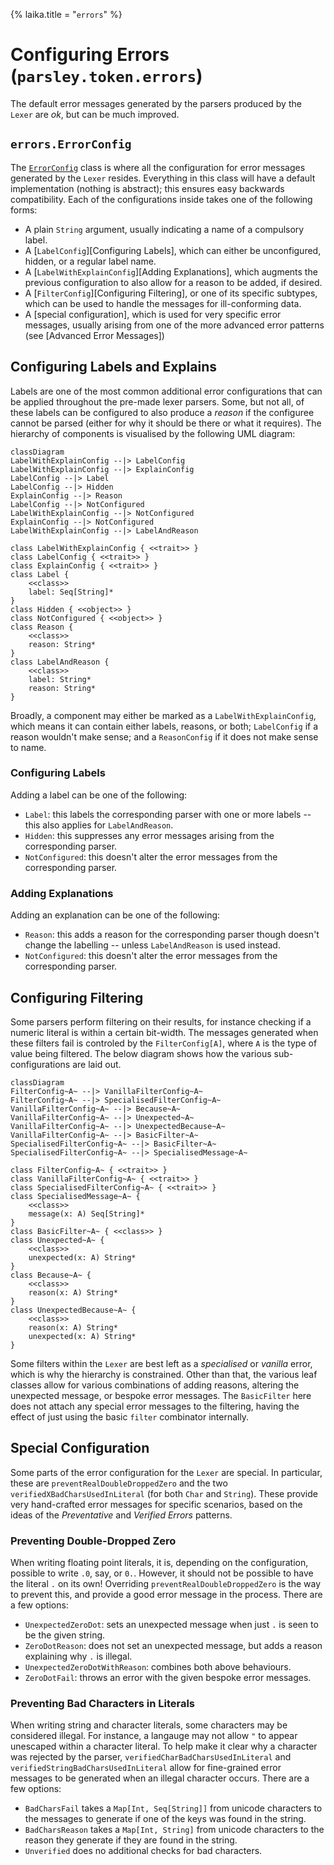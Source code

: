 {%
laika.title = "`errors`"
%}

# Configuring Errors (`parsley.token.errors`)
The default error messages generated by the parsers produced by
the `Lexer` are *ok*, but can be much improved.

## `errors.ErrorConfig`
The [`ErrorConfig`](@:api(parsley.token.errors.ErrorConfig)) class is where all the
configuration for error messages generated by the `Lexer` resides. Everything in
this class will have a default implementation (nothing is abstract); this ensures
easy backwards compatibility. Each of the configurations
inside takes one of the following forms:

* A plain `String` argument, usually indicating a name of a compulsory label.
* A [`LabelConfig`][Configuring Labels], which can either be unconfigured, hidden,
  or a regular label name.
* A [`LabelWithExplainConfig`][Adding Explanations], which augments the previous
  configuration to also allow for a reason to be added, if desired.
* A [`FilterConfig`][Configuring Filtering], or one of its specific subtypes,
  which can be used to handle the messages for ill-conforming data.
* A [special configuration], which is used for very specific error messages, usually
  arising from one of the more advanced error patterns (see [Advanced Error Messages])

## Configuring Labels and Explains
Labels are one of the most common additional error configurations that can be applied
throughout the pre-made lexer parsers. Some, but not all, of these labels can be configured
to also produce a *reason* if the configuree cannot be parsed (either for why it should be
there or what it requires). The hierarchy of components is visualised by the following
UML diagram:

```mermaid
classDiagram
LabelWithExplainConfig --|> LabelConfig
LabelWithExplainConfig --|> ExplainConfig
LabelConfig --|> Label
LabelConfig --|> Hidden
ExplainConfig --|> Reason
LabelConfig --|> NotConfigured
LabelWithExplainConfig --|> NotConfigured
ExplainConfig --|> NotConfigured
LabelWithExplainConfig --|> LabelAndReason

class LabelWithExplainConfig { <<trait>> }
class LabelConfig { <<trait>> }
class ExplainConfig { <<trait>> }
class Label {
    <<class>>
    label: Seq[String]*
}
class Hidden { <<object>> }
class NotConfigured { <<object>> }
class Reason {
    <<class>>
    reason: String*
}
class LabelAndReason {
    <<class>>
    label: String*
    reason: String*
}
```

Broadly, a component may either be marked as a `LabelWithExplainConfig`, which
means it can contain either labels, reasons, or both; `LabelConfig` if a reason
wouldn't make sense; and a `ReasonConfig` if it does not make sense to name.

### Configuring Labels
Adding a label can be one of the following:

* `Label`: this labels the corresponding parser with one or more
           labels -- this also applies for `LabelAndReason`.
* `Hidden`: this suppresses any error messages arising from the
            corresponding parser.
* `NotConfigured`: this doesn't alter the error messages from
                   the corresponding parser.

### Adding Explanations
Adding an explanation can be one of the following:

* `Reason`: this adds a reason for the corresponding parser
            though doesn't change the labelling -- unless `LabelAndReason` is used instead.
* `NotConfigured`: this doesn't alter the error messages from
                   the corresponding parser.

## Configuring Filtering
Some parsers perform filtering on their results, for instance checking if a numeric literal
is within a certain bit-width. The messages generated when these filters fail is controled
by the `FilterConfig[A]`, where `A` is the type of value being filtered. The below diagram
shows how the various sub-configurations are laid out.

```mermaid
classDiagram
FilterConfig~A~ --|> VanillaFilterConfig~A~
FilterConfig~A~ --|> SpecialisedFilterConfig~A~
VanillaFilterConfig~A~ --|> Because~A~
VanillaFilterConfig~A~ --|> Unexpected~A~
VanillaFilterConfig~A~ --|> UnexpectedBecause~A~
VanillaFilterConfig~A~ --|> BasicFilter~A~
SpecialisedFilterConfig~A~ --|> BasicFilter~A~
SpecialisedFilterConfig~A~ --|> SpecialisedMessage~A~

class FilterConfig~A~ { <<trait>> }
class VanillaFilterConfig~A~ { <<trait>> }
class SpecialisedFilterConfig~A~ { <<trait>> }
class SpecialisedMessage~A~ {
    <<class>>
    message(x: A) Seq[String]*
}
class BasicFilter~A~ { <<class>> }
class Unexpected~A~ {
    <<class>>
    unexpected(x: A) String*
}
class Because~A~ {
    <<class>>
    reason(x: A) String*
}
class UnexpectedBecause~A~ {
    <<class>>
    reason(x: A) String*
    unexpected(x: A) String*
}
```

Some filters within the `Lexer` are best left as a *specialised* or *vanilla* error, which is
why the hierarchy is constrained. Other than that, the various leaf classes allow for various
combinations of adding reasons, altering the unexpected message, or bespoke error messages.
The `BasicFilter` here does not attach any special error messages to the filtering, having the
effect of just using the basic `filter` combinator internally.

## Special Configuration
Some parts of the error configuration for the `Lexer` are special. In particular, these are
`preventRealDoubleDroppedZero` and the two `verifiedXBadCharsUsedInLiteral` (for both `Char` and `String`).
These provide very hand-crafted error messages for specific scenarios, based on the ideas of
the *Preventative* and *Verified Errors* patterns.

### Preventing Double-Dropped Zero
When writing floating point literals, it is, depending on the configuration, possible to write `.0`,
say, or `0.`. However, it should not be possible to have the literal `.` on its own! Overriding
`preventRealDoubleDroppedZero` is the way to prevent this, and provide a good error message in the
process. There are a few options:

* `UnexpectedZeroDot`: sets an unexpected message when just `.` is seen to be the given string.
* `ZeroDotReason`: does not set an unexpected message, but adds a reason explaining why `.` is illegal.
* `UnexpectedZeroDotWithReason`: combines both above behaviours.
* `ZeroDotFail`: throws an error with the given bespoke error messages.

### Preventing Bad Characters in Literals
When writing string and character literals, some characters may be considered illegal. For instance,
a langauge may not allow `"` to appear unescaped within a character literal. To help make it clear
why a character was rejected by the parser, `verifiedCharBadCharsUsedInLiteral` and
`verifiedStringBadCharsUsedInLiteral` allow for fine-grained error messages to be generated when
an illegal character occurs. There are a few options:

* `BadCharsFail` takes a `Map[Int, Seq[String]]` from unicode characters to the messages to generate
  if one of the keys was found in the string.
* `BadCharsReason` takes a `Map[Int, String]` from unicode characters to the reason they generate if
  they are found in the string.
* `Unverified` does no additional checks for bad characters.
